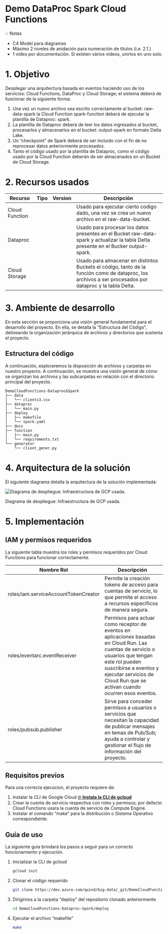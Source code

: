 # Demo DataProc Spark Cloud Functions
💡 Notas

- C4 Model para diagramas
- Máximo 2 niveles de anidación para numeración de títulos (i.e. 2.1.)
- 1 video por documentación. Si existen vários videos, unirlos en uno solo.
</aside>

# 1. Objetivo

Desplegar una arquitectura basada en eventos haciendo uso de los servicios: Cloud Functions, DataProc y Cloud Storage; el sistema deberá de funcionar de la siguiente forma:

1. Una vez un nuevo archivo sea escrito correctamente al bucket: raw-data-spark la Cloud Function spark-function deberá de ejecutar la plantilla de Dataproc: spark.
2. La plantilla de Dataproc deberá de leer los datos ingresados al bucket, procesarlos y almacenarlos en el bucket: output-spark en formato Delta Lake.
3. Un “checkpoint” de Spark deberá de ser incluido con el fin de no reprocesar datos anteriormente procesados. 
4. Tanto el código usado por la plantilla de Dataproc, como el código usado por la Cloud Function deberán de ser almacenados en un Bucket de Cloud Storage. 

# 2. Recursos usados

| Recurso | Tipo | Version | Descripción |
| --- | --- | --- | --- |
| Cloud Function |  |  | Usado para ejecutar cierto codigo dado, una vez se crea un nuevo archivo en el raw-data-bucket. |
| Dataproc |  |  | Usado para procesar los datos presentes en el Bucket raw-data-spark y actualizar la tabla Delta presente en el Bucker output-spark. |
| Cloud Storage |  |  | Usado para almacenar en distintos Buckets el código, tanto de la función como de dataproc, los archivos a ser procesados por dataproc y la tabla Delta.  |

# 3. Ambiente de desarrollo

En esta sección se proporciona una visión general fundamental para el desarrollo del proyecto. En ella, se detalla la "Estructura del Código", delineando la organización jerárquica de archivos y directorios que sustenta el proyecto.

## Estructura del código

A continuación, exploraremos la disposición de archivos y carpetas en nuestro proyecto. A continuación, se muestra una visión general de cómo se organizan los archivos y las subcarpetas en relación con el directorio principal del proyecto.

```
DemoCloudFunctions-Dataproc&Spark
├── data
│   └── clients3.csv
├── dataproc
│   └── main.py
├── deploy
│   ├── makefile
│   └── spark.yaml
├── docs
├── function
│   ├── main.py
│   └── requirements.txt
└── generator
    └── client_gener.py
```

# 4. Arquitectura de la solución

El siguiente diagrama detalla la arquitectura de la solución implementada:

![Diagrama de despliegue: Infraestructura de GCP usada.](https://dev.azure.com/quind/0d6ed6ae-137f-4fce-9c85-e34317a683a5/_apis/git/repositories/b0b783d7-94ec-4456-ac27-1d826d004e7c/items?path=/docs/arquiFuncionSpark.png&versionDescriptor%5BversionOptions%5D=0&versionDescriptor%5BversionType%5D=0&versionDescriptor%5Bversion%5D=main&resolveLfs=true&%24format=octetStream&api-version=5.0)

Diagrama de despliegue: Infraestructura de GCP usada.

# 5. Implementación

## IAM y permisos requeridos

La siguiente tabla muestra los roles y permisos requeridos por Cloud Functions para funcionar correctamente.

| Nombre Rol | Descripción |
| --- | --- |
| roles/iam.serviceAccountTokenCreator | Permite la creación tokens de acceso para cuentas de servicio, lo que permite el acceso a recursos específicos de manera segura. |
| roles/eventarc.eventReceiver | Permisos para actuar como receptor de eventos en aplicaciones basadas en Cloud Run. Las cuentas de servicio o usuarios que tengan este rol pueden suscribirse a eventos y ejecutar servicios de Cloud Run que se activan cuando ocurren esos eventos. |
| roles/pubsub.publisher | Sirve para conceder permisos a usuarios o servicios que necesitan la capacidad de publicar mensajes en temas de Pub/Sub; ayuda a controlar y gestionar el flujo de información del proyecto. |

## Requisitos previos

Para una correcta ejecucion, el proyecto requiere de:

1. Instalar la CLI de Google Cloud [🌐 **Instala la CLI de gcloud**](https://cloud.google.com/sdk/docs/install?hl=es-419) 
2. Crear la cuenta de servicio respectiva con roles y permisos; por defecto Cloud Functions usara la cuenta de servicio de Compute Engine. 
3. Instalar el comando “make” para la distribución o Sistema Operativo correspondiente.

## Guía de uso

La siguiente guía brindará los pasos a seguir para un correcto funcionamiento y ejecución.

1. Inicializar la CLI de gcloud
    
    ```bash
    gcloud init
    ```
    
2. Clonar el código requerido
    
    ```bash
    git clone https://dev.azure.com/quind/big-data/_git/DemoCloudFunctions-Dataproc-Spark
    ```
    
3. Dirigirnos a la carpeta “deploy” del repositorio clonado anteriormente
    
    ```bash
    cd DemoCloudFunctions-Dataproc-Spark/deploy
    ```
    
4. Ejecutar el archivo “makefile”
    
    ```bash
    make
    ```
